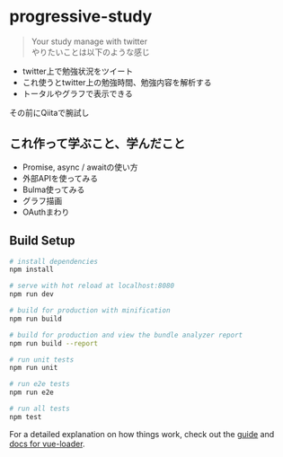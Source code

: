 # progressive-study
> Your study manage with twitter  
> やりたいことは以下のような感じ
* twitter上で勉強状況をツイート
* これ使うとtwitter上の勉強時間、勉強内容を解析する
* トータルやグラフで表示できる

その前にQiitaで腕試し

## これ作って学ぶこと、学んだこと
* Promise, async / awaitの使い方
* 外部APIを使ってみる
* Bulma使ってみる
* グラフ描画
* OAuthまわり

## Build Setup

``` bash
# install dependencies
npm install

# serve with hot reload at localhost:8080
npm run dev

# build for production with minification
npm run build

# build for production and view the bundle analyzer report
npm run build --report

# run unit tests
npm run unit

# run e2e tests
npm run e2e

# run all tests
npm test
```

For a detailed explanation on how things work, check out the [guide](http://vuejs-templates.github.io/webpack/) and [docs for vue-loader](http://vuejs.github.io/vue-loader).
